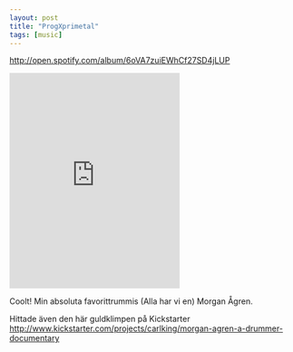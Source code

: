 ```yaml
---
layout: post
title: "ProgXprimetal"
tags: [music]
---
```


http://open.spotify.com/album/6oVA7zuiEWhCf27SD4jLUP

<iframe src="https://embed.spotify.com/?uri=spotify:album:6oVA7zuiEWhCf27SD4jLUP" width="300" height="380" frameborder="0" allowtransparency="true"></iframe>

Coolt! Min absoluta favorittrummis (Alla har vi en) Morgan Ågren.

Hittade även den här guldklimpen på Kickstarter http://www.kickstarter.com/projects/carlking/morgan-agren-a-drummer-documentary